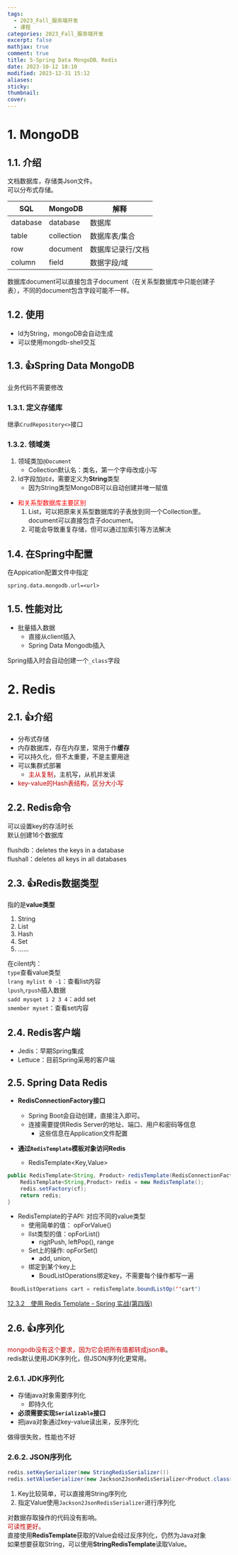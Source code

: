 ```yaml
---
tags:
  - 2023_Fall_服务端开发
  - 课程
categories: 2023_Fall_服务端开发
excerpt: false
mathjax: true
comment: true
title: 5-Spring Data MongoDB、Redis
date: 2023-10-12 18:10
modified: 2023-12-31 15:12
aliases: 
sticky: 
thumbnail: 
cover:
---
```


# 1. MongoDB

## 1.1. 介绍

文档数据库，存储类Json文件。  
可以分布式存储。

|  SQL   | MongoDB    |解释     |
| --- | --- | --- |
|  database   |database     |  数据库   |
|  table   |  collection   |  数据库表/集合   |
|  row   |  document   |   数据库记录行/文档  |
|   column  |  field   |  数据字段/域   |

数据库document可以直接包含子document（在关系型数据库中只能创建子表），不同的document包含字段可能不一样。

## 1.2. 使用

- Id为String，mongoDB会自动生成
- 可以使用mongdb-shell交互

## 1.3. 👍Spring Data MongoDB

业务代码不需要修改

### 1.3.1. 定义存储库

继承`CrudRepository<>`接口

### 1.3.2. 领域类

1. 领域类加`@Document`
	- Collection默认名：类名，第一个字母改成小写
2. Id字段加`@Id`，需要定义为**String**类型
	- 因为String类型MongoDB可以自动创建并唯一赋值

- <font color="#ff0000">和关系型数据库主要区别</font>
	1. List，可以把原来关系型数据库的子表放到同一个Collection里。document可以直接包含子document。
	2. 可能会导致重复存储，但可以通过加索引等方法解决

## 1.4. 在Spring中配置

在Appication配置文件中指定

`spring.data.mongodb.url=<url>`

## 1.5. 性能对比

- 批量插入数据
	- 直接从client插入
	- Spring Data Mongodb插入

Spring插入时会自动创建一个`_class`字段

# 2. Redis

## 2.1. 👍介绍

- 分布式存储
- 内存数据库，存在内存里，常用于作**缓存**
- 可以持久化，但不太重要，不是主要用途
- 可以集群式部署
	- <font color="#c00000">主从复制</font>，主机写，从机并发读
- <font color="#c00000">key-value的Hash表结构，区分大小写</font>

## 2.2. Redis命令

可以设置key的存活时长  
默认创建16个数据库

flushdb：deletes the keys in a database  
flushall：deletes all keys in all databases

## 2.3. 👍Redis数据类型

指的是**value类型**

1. String
2. List
3. Hash
4. Set
5. ......

在cilent内：  
`type`查看value类型  
`lrang mylist 0 -1`：查看list内容  
`lpush`,`rpush`插入数据  
`sadd mysqet 1 2 3 4`：add set  
`smember myset`：查看set内容

## 2.4. Redis客户端

- Jedis：早期Spring集成
- Lettuce：目前Spring采用的客户端

## 2.5. Spring Data Redis

- **RedisConnectionFactory接口**
	- Spring Boot会自动创建，直接注入即可。
	- 连接需要提供Redis Server的地址、端口、用户和密码等信息
		- 这些信息在Application文件配置

- **通过`RedisTemplate`模板对象访问Redis**
	- RedisTemplate<Key,Value>

```java
public RedisTemplate<String, Product> redisTemplate(RedisConnectionFactory cf){
	RedisTemplate<String,Product> redis = new RedisTemplate();
	redis.setFactory(cf);
	return redis;
}
```

- RedisTemplate的子API: 对应不同的value类型
	- 使用简单的值： opForValue()
	- lIst类型的值：opForList()
		- rigjtPush, leftPop(), range
	- Set上的操作: opForSet()
		- add, union,
	- 绑定到某个key上
		- BoudListOperations绑定key，不需要每个操作都写一遍

```java
 BoudListOperations cart = redisTemplate.boundListOp(''cart")
```

[12.3.2　使用 Redis Template - Spring 实战(第四版)](https://potoyang.gitbook.io/spring-in-action-v4/untitled-6/untitled-1/12.3.2-shi-yong-redis-template)

## 2.6. 👍序列化

<font color="#c00000">mongodb没有这个要求，因为它会把所有值都转成json串</font>。  
redis默认使用JDK序列化，但JSON序列化更常用。

### 2.6.1. JDK序列化

- 存储java对象需要序列化
	- 即持久化
- **必须需要实现`Serializable`接口**
- 把java对象通过key-value读出来，反序列化

做得很失败，性能也不好

### 2.6.2. JSON序列化

```java
redis.setKeySerializer(new StringRedisSerializer())
redis.setVAlueSerializer(new Jackson2JsonRedisSerializer<Product.class>)
```

1. Key比较简单，可以直接用String序列化
2. 指定Value使用`Jackson2JsonRedisSerializer`进行序列化

对数据存取操作的代码没有影响。  
<font color="#c00000">可读性更好。 </font>  
直接使用**RedisTemplate**获取的Value会经过反序列化，仍然为Java对象  
如果想要获取String，可以使用**StringRedisTemplate**读取Value。
